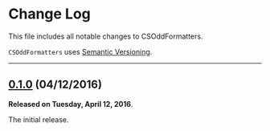 # Change Log

This file includes all notable changes to CSOddFormatters.

`CSOddFormatters` uses [Semantic Versioning](http://semver.org/).

---

## [0.1.0](https://github.com/thecatalinstan/CSOddFormatters/releases/tag/0.1.0) (04/12/2016)

**Released on Tuesday, April 12, 2016**.

The initial release.
